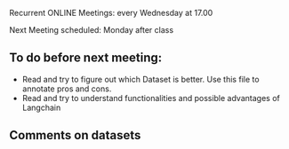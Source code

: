 Recurrent ONLINE Meetings: every Wednesday at 17.00

Next Meeting scheduled: Monday after class

## To do before next meeting:
- Read and try to figure out which Dataset is better. Use this file to annotate pros and cons.
- Read and try to understand functionalities and possible advantages of Langchain






## Comments on datasets

